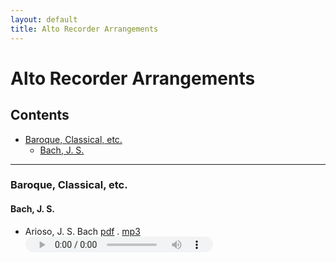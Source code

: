 ```yaml
---
layout: default
title: Alto Recorder Arrangements
---
```


# Alto Recorder Arrangements
## Contents

- [Baroque, Classical, etc.](#baroque-classical-etc)
  - [Bach, J. S.](#bach-j-s)


---

### Baroque, Classical, etc.
#### Bach, J. S.
- Arioso, J. S. Bach [pdf](/Recorder-alto/Baroque_Classical_etc/Arioso_JS_Bach_Alto_Recorder_arr_by_Sasani.pdf) . [mp3](/Recorder-alto/Baroque_Classical_etc/Arioso_JS_Bach_Alto_Recorder_arr_by_Sasani.mp3) <audio controls style="vertical-align: middle; height: 25px;">
  <source src="/Recorder-alto/Baroque_Classical_etc/Arioso_JS_Bach_Alto_Recorder_arr_by_Sasani.mp3" type="audio/mpeg">
</audio>

